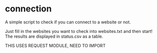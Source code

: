 # connection
A simple script to check if you can connect to a website or not.

Just fill in the websites you want to check into websites.txt and then start!
The results are displayed in status.csv as a table.


THIS USES REQUEST MODULE, NEED TO IMPORT
